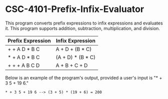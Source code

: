 # CSC-4101-Prefix-Infix-Evaluator
This program converts prefix expressions to infix expressions and evaluates it. This program supports addition, subtraction, multiplication, and division.

| Prefix Expression | Infix Expression |
| ------------- | ------------- |
| + + A D * B C | A + D + (B * C) |
| * + A D * B C | (A + D) * (B * C) |
| + + + A B C D | A + B + C + D |

Below is an example of the program's output, provided a user's input is "\* + 3 5 + 19 6."

```
* + 3 5 + 19 6 --> (3 + 5) * (19 + 6) = 200
```
